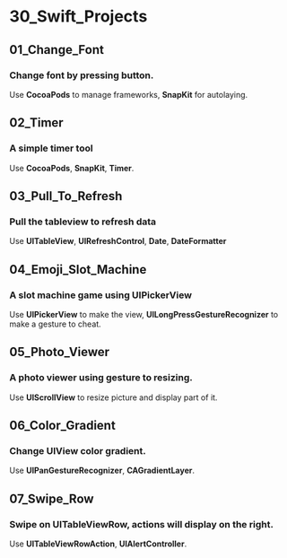 # 30_Swift_Projects

## 01_Change_Font
### Change font by pressing button.
Use **CocoaPods** to manage frameworks, **SnapKit** for autolaying.

## 02_Timer
### A simple timer tool
Use **CocoaPods**, **SnapKit**, **Timer**.

## 03_Pull_To_Refresh
### Pull the tableview to refresh data
Use **UITableView**, **UIRefreshControl**, **Date**, **DateFormatter**

## 04_Emoji_Slot_Machine
### A slot machine game using UIPickerView
Use **UIPickerView** to make the view, **UILongPressGestureRecognizer** to make a gesture to cheat.

## 05_Photo_Viewer
### A photo viewer using gesture to resizing.
Use **UIScrollView** to resize picture and display part of it.

## 06_Color_Gradient
### Change UIView color gradient.
Use **UIPanGestureRecognizer**, **CAGradientLayer**.

## 07_Swipe_Row
### Swipe on UITableViewRow, actions will display on the right.
Use **UITableViewRowAction**, **UIAlertController**.
